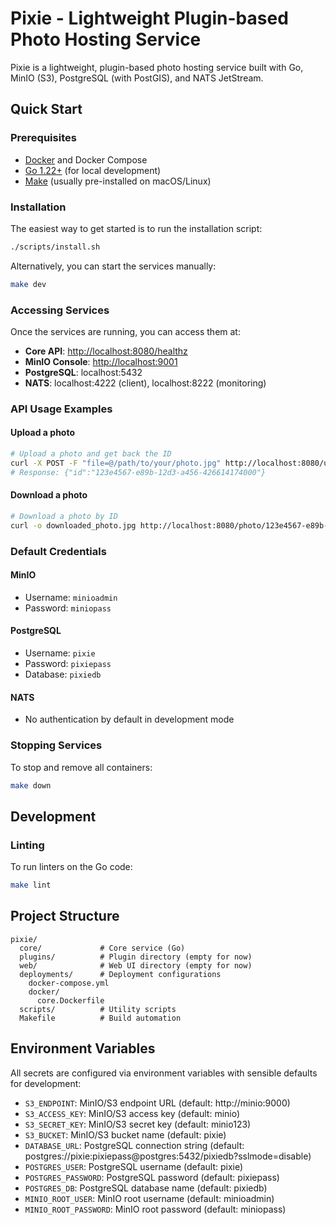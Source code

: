 # Pixie - Lightweight Plugin-based Photo Hosting Service

Pixie is a lightweight, plugin-based photo hosting service built with Go, MinIO (S3), PostgreSQL (with PostGIS), and NATS JetStream.

## Quick Start

### Prerequisites

- [Docker](https://docs.docker.com/get-docker/) and Docker Compose
- [Go 1.22+](https://golang.org/dl/) (for local development)
- [Make](https://www.gnu.org/software/make/) (usually pre-installed on macOS/Linux)

### Installation

The easiest way to get started is to run the installation script:

```bash
./scripts/install.sh
```

Alternatively, you can start the services manually:

```bash
make dev
```

### Accessing Services

Once the services are running, you can access them at:

- **Core API**: [http://localhost:8080/healthz](http://localhost:8080/healthz)
- **MinIO Console**: [http://localhost:9001](http://localhost:9001)
- **PostgreSQL**: localhost:5432
- **NATS**: localhost:4222 (client), localhost:8222 (monitoring)

### API Usage Examples

#### Upload a photo

```bash
# Upload a photo and get back the ID
curl -X POST -F "file=@/path/to/your/photo.jpg" http://localhost:8080/upload
# Response: {"id":"123e4567-e89b-12d3-a456-426614174000"}
```

#### Download a photo

```bash
# Download a photo by ID
curl -o downloaded_photo.jpg http://localhost:8080/photo/123e4567-e89b-12d3-a456-426614174000
```

### Default Credentials

#### MinIO
- Username: `minioadmin`
- Password: `miniopass`

#### PostgreSQL
- Username: `pixie`
- Password: `pixiepass`
- Database: `pixiedb`

#### NATS
- No authentication by default in development mode

### Stopping Services

To stop and remove all containers:

```bash
make down
```

## Development

### Linting

To run linters on the Go code:

```bash
make lint
```

## Project Structure

```
pixie/
  core/             # Core service (Go)
  plugins/          # Plugin directory (empty for now)
  web/              # Web UI directory (empty for now)
  deployments/      # Deployment configurations
    docker-compose.yml
    docker/
      core.Dockerfile
  scripts/          # Utility scripts
  Makefile          # Build automation
```

## Environment Variables

All secrets are configured via environment variables with sensible defaults for development:

- `S3_ENDPOINT`: MinIO/S3 endpoint URL (default: http://minio:9000)
- `S3_ACCESS_KEY`: MinIO/S3 access key (default: minio)
- `S3_SECRET_KEY`: MinIO/S3 secret key (default: minio123)
- `S3_BUCKET`: MinIO/S3 bucket name (default: pixie)
- `DATABASE_URL`: PostgreSQL connection string (default: postgres://pixie:pixiepass@postgres:5432/pixiedb?sslmode=disable)
- `POSTGRES_USER`: PostgreSQL username (default: pixie)
- `POSTGRES_PASSWORD`: PostgreSQL password (default: pixiepass)
- `POSTGRES_DB`: PostgreSQL database name (default: pixiedb)
- `MINIO_ROOT_USER`: MinIO root username (default: minioadmin)
- `MINIO_ROOT_PASSWORD`: MinIO root password (default: miniopass)
